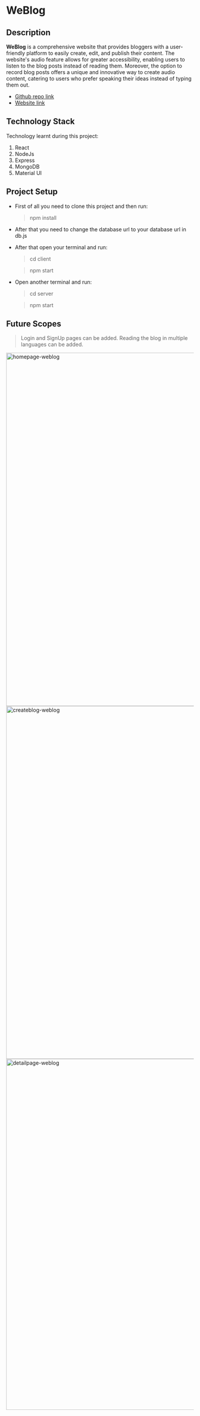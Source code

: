 # WeBlog
## Description
**WeBlog** is a comprehensive website that provides bloggers with a user-friendly platform to easily create, edit, and publish their content. The website's audio feature allows for greater accessibility, enabling users to listen to the blog posts instead of reading them. Moreover, the option to record blog posts offers a unique and innovative way to create audio content, catering to users who prefer speaking their ideas instead of typing them out.
* [Github repo link](https://github.com/harshilshah99/WeBlog.git)
* [Website link](https://weblog-8ej1.onrender.com)
## Technology Stack
Technology learnt during this project:
1. React 
2. NodeJs
3. Express
4. MongoDB
5. Material UI
## Project Setup
* First of all you need to clone this project and then run:

  > npm install
  
* After that you need to change the database url to your database url in db.js
* After that open your terminal and run:

  > cd client
  
  > npm start

* Open another terminal and run:

  > cd server
  
  > npm start

## Future Scopes 
  > Login and SignUp pages can be added. Reading the blog in multiple languages can be added.

<img width="946" alt="homepage-weblog" src="https://user-images.githubusercontent.com/82211574/161423156-b75c116f-09d0-40eb-807f-41fa946108bf.png">
<img width="945" alt="createblog-weblog" src="https://user-images.githubusercontent.com/82211574/161423202-00f084b0-aa67-4532-bc67-973e8e292e88.png">
<img width="940" alt="detailpage-weblog" src="https://user-images.githubusercontent.com/82211574/161423214-ba2b7a5e-38ea-434b-bbf1-baf1a5031da5.png">


